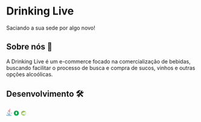 # Drinking Live
Saciando a sua sede por algo novo!

## Sobre nós 🥂
A Drinking Live é um e-commerce focado na comercialização de bebidas, buscando facilitar o processo de busca e compra de sucos, vinhos e outras opções alcoólicas.

## Desenvolvimento 🛠️
<div style="align-items: center;">
  <img src="img/javalogo.png"  width="15" >
  <img src="img/mongodblogo.png" width="15" />
  <img src="img/springbootlogo.png" width="15" />
</div>
